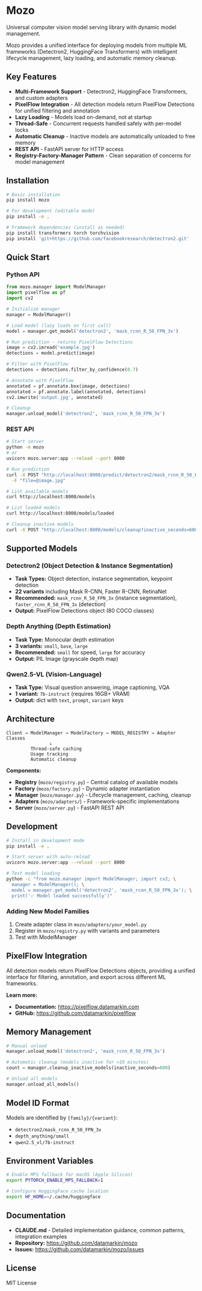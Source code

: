 # Mozo

Universal computer vision model serving library with dynamic model management.

Mozo provides a unified interface for deploying models from multiple ML frameworks (Detectron2, HuggingFace Transformers) with intelligent lifecycle management, lazy loading, and automatic memory cleanup.

## Key Features

- **Multi-Framework Support** - Detectron2, HuggingFace Transformers, and custom adapters
- **PixelFlow Integration** - All detection models return PixelFlow Detections for unified filtering and annotation
- **Lazy Loading** - Models load on-demand, not at startup
- **Thread-Safe** - Concurrent requests handled safely with per-model locks
- **Automatic Cleanup** - Inactive models are automatically unloaded to free memory
- **REST API** - FastAPI server for HTTP access
- **Registry-Factory-Manager Pattern** - Clean separation of concerns for model management

## Installation

```bash
# Basic installation
pip install mozo

# For development (editable mode)
pip install -e .

# Framework dependencies (install as needed)
pip install transformers torch torchvision
pip install 'git+https://github.com/facebookresearch/detectron2.git'
```

## Quick Start

### Python API

```python
from mozo.manager import ModelManager
import pixelflow as pf
import cv2

# Initialize manager
manager = ModelManager()

# Load model (lazy loads on first call)
model = manager.get_model('detectron2', 'mask_rcnn_R_50_FPN_3x')

# Run prediction - returns PixelFlow Detections
image = cv2.imread('example.jpg')
detections = model.predict(image)

# Filter with PixelFlow
detections = detections.filter_by_confidence(0.7)

# Annotate with PixelFlow
annotated = pf.annotate.box(image, detections)
annotated = pf.annotate.label(annotated, detections)
cv2.imwrite('output.jpg', annotated)

# Cleanup
manager.unload_model('detectron2', 'mask_rcnn_R_50_FPN_3x')
```

### REST API

```bash
# Start server
python -m mozo
# or
uvicorn mozo.server:app --reload --port 8000

# Run prediction
curl -X POST "http://localhost:8000/predict/detectron2/mask_rcnn_R_50_FPN_3x" \
  -F "file=@image.jpg"

# List available models
curl http://localhost:8000/models

# List loaded models
curl http://localhost:8000/models/loaded

# Cleanup inactive models
curl -X POST "http://localhost:8000/models/cleanup?inactive_seconds=600"
```

## Supported Models

### Detectron2 (Object Detection & Instance Segmentation)
- **Task Types:** Object detection, instance segmentation, keypoint detection
- **22 variants** including Mask R-CNN, Faster R-CNN, RetinaNet
- **Recommended:** `mask_rcnn_R_50_FPN_3x` (instance segmentation), `faster_rcnn_R_50_FPN_3x` (detection)
- **Output:** PixelFlow Detections object (80 COCO classes)

### Depth Anything (Depth Estimation)
- **Task Type:** Monocular depth estimation
- **3 variants:** `small`, `base`, `large`
- **Recommended:** `small` for speed, `large` for accuracy
- **Output:** PIL Image (grayscale depth map)

### Qwen2.5-VL (Vision-Language)
- **Task Type:** Visual question answering, image captioning, VQA
- **1 variant:** `7b-instruct` (requires 16GB+ VRAM)
- **Output:** dict with `text`, `prompt`, `variant` keys

## Architecture

```
Client → ModelManager → ModelFactory → MODEL_REGISTRY → Adapter Classes
                ↓
         Thread-safe caching
         Usage tracking
         Automatic cleanup
```

**Components:**
- **Registry** (`mozo/registry.py`) - Central catalog of available models
- **Factory** (`mozo/factory.py`) - Dynamic adapter instantiation
- **Manager** (`mozo/manager.py`) - Lifecycle management, caching, cleanup
- **Adapters** (`mozo/adapters/`) - Framework-specific implementations
- **Server** (`mozo/server.py`) - FastAPI REST API

## Development

```bash
# Install in development mode
pip install -e .

# Start server with auto-reload
uvicorn mozo.server:app --reload --port 8000

# Test model loading
python -c "from mozo.manager import ModelManager; import cv2; \
  manager = ModelManager(); \
  model = manager.get_model('detectron2', 'mask_rcnn_R_50_FPN_3x'); \
  print('✅ Model loaded successfully')"
```

### Adding New Model Families

1. Create adapter class in `mozo/adapters/your_model.py`
2. Register in `mozo/registry.py` with variants and parameters
3. Test with ModelManager

## PixelFlow Integration

All detection models return PixelFlow Detections objects, providing a unified interface for filtering, annotation, and export across different ML frameworks.

**Learn more:**
- **Documentation:** https://pixelflow.datamarkin.com
- **GitHub:** https://github.com/datamarkin/pixelflow

## Memory Management

```python
# Manual unload
manager.unload_model('detectron2', 'mask_rcnn_R_50_FPN_3x')

# Automatic cleanup (models inactive for >10 minutes)
count = manager.cleanup_inactive_models(inactive_seconds=600)

# Unload all models
manager.unload_all_models()
```

## Model ID Format

Models are identified by `{family}/{variant}`:
- `detectron2/mask_rcnn_R_50_FPN_3x`
- `depth_anything/small`
- `qwen2.5_vl/7b-instruct`

## Environment Variables

```bash
# Enable MPS fallback for macOS (Apple Silicon)
export PYTORCH_ENABLE_MPS_FALLBACK=1

# Configure HuggingFace cache location
export HF_HOME=~/.cache/huggingface
```

## Documentation

- **CLAUDE.md** - Detailed implementation guidance, common patterns, integration examples
- **Repository:** https://github.com/datamarkin/mozo
- **Issues:** https://github.com/datamarkin/mozo/issues

## License

MIT License
